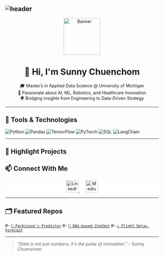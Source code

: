 ## ![header](https://capsule-render.vercel.app/api?type=wave&color=auto&height=300&section=header&text=Greeting%20Everyone&fontSize=90)

<div align="center">
  <img src="https://github.com/user-attachments/assets/434940f3-2e26-47e6-bd19-5a77042de17a/image.png" height="120" alt="Banner" />
  
  # 👋 Hi, I'm Sunny Chuenchom

  🎓 Master’s in Applied Data Science @ University of Michigan  
  🤖 Passionate about AI, ML, Robotics, and Healthcare Innovation  
  🌍 Bridging insights from Engineering to Data-Driven Strategy  
</div>

---

## 🔧 Tools & Technologies

![Python](https://img.shields.io/badge/Python-3776AB?style=for-the-badge&logo=python&logoColor=white)
![Pandas](https://img.shields.io/badge/Pandas-150458?style=for-the-badge&logo=pandas&logoColor=white)
![TensorFlow](https://img.shields.io/badge/TensorFlow-FF6F00?style=for-the-badge&logo=tensorflow&logoColor=white)
![PyTorch](https://img.shields.io/badge/PyTorch-EE4C2C?style=for-the-badge&logo=PyTorch&logoColor=white)
![SQL](https://img.shields.io/badge/SQL-336791?style=for-the-badge&logo=postgresql&logoColor=white)
![LangChain](https://img.shields.io/badge/LangChain-000000?style=for-the-badge&logo=data:image/png;base64,INSERT_CUSTOM_ICON&logoColor=white)

---

## 🧠 Highlight Projects


## 📫 Connect With Me

<div align="center" style="background: white;">
  <a href="https://www.linkedin.com/in/sunnychuenchom/" target="_blank" rel="noopener noreferrer">
    <img height="40" src="https://github.com/user-attachments/assets/434940f3-2e26-47e6-bd19-5a77042de17a/image.png" alt="LinkedIn" />
  </a>
  &nbsp;&nbsp;&nbsp;&nbsp;
  <a href="https://medium.com/@sunnyttc" target="_blank" rel="noopener noreferrer">
    <img height="40" src="https://github.com/user-attachments/assets/addb2144-3f8f-4d0c-8d11-035e7d7552b1" alt="Medium" />
  </a>
</div>

---

## 🗂️ Featured Repos

#- [`🧬 Parkinson's Predictor`](https://github.com/YOUR_USERNAME/Parkinsons-Prediction)
#- [`🤖 RAG-based Chatbot`](https://github.com/YOUR_USERNAME/Medical-RAG-Bot)
#- [`✈️ Flight Delay Forecast`](https://github.com/YOUR_USERNAME/Flight-Delay-Forecast)

---

> *“Data is not just numbers, it's the pulse of innovation.”* – Sunny Chuenchom
